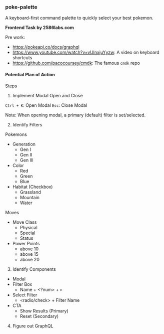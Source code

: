 ### poke-palette

A keyboard-first command palette to quickly select your best pokemon.

**Frontend Task by 2586labs.com**

Pre work:

- https://pokeapi.co/docs/graphql
- https://www.youtube.com/watch?v=vUlnxjuYyzw: A video on keyboard shortcuts
- https://github.com/pacocoursey/cmdk: The famous `cmdk` repo

#### Potential Plan of Action

Steps 

1. Implement Modal Open and Close

`Ctrl + K`: Open Modal
`Esc`: Close Modal

Note: When opening modal, a primary (default) filter is set/selected.

2. Identify Filters

Pokemons
- Generation
  - Gen I
  - Gen II
  - Gen III
- Color
  - Red
  - Green
  - Blue 
- Habitat (Checkbox)
  - Grassland
  - Mountain 
  - Water

Moves
- Move Class
  - Physical
  - Special
  - Status
- Power Points
  - above 10
  - above 15
  - above 20
 
3. Identify Components

- Modal
- Filter Box
  - Name + <?num> + `>`
- Select Filter
  - <radio/check> + Filter Name
- CTA 
  - Show Results (Primary)
  - Reset (Secondary)

4. Figure out GraphQL
